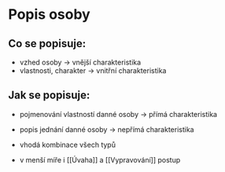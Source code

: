 # Popis osoby
## Co se popisuje:
-	vzhed osoby -> vnější charakteristika
-	vlastnosti, charakter -> vnitřní charakteristika

## Jak se popisuje:
- pojmenování vlastností danné osoby -> přímá charakteristika
- popis jednání danné osoby -> nepřímá charakteristika

- vhodá kombinace všech typů
- v menší míře i [[Úvaha]] a [[Vypravování]] postup